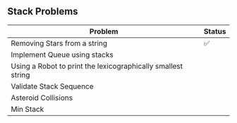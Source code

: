 ## Stack Problems 



| Problem                                                      | Status |
| ------------------------------------------------------------ | ------ |
| Removing Stars from a string                                 | ✅      |
| Implement Queue using stacks                                 |        |
| Using a Robot to print the lexicographically smallest string |        |
| Validate Stack Sequence                                      |        |
| Asteroid Collisions                                          |        |
| Min Stack                                                    |        |

